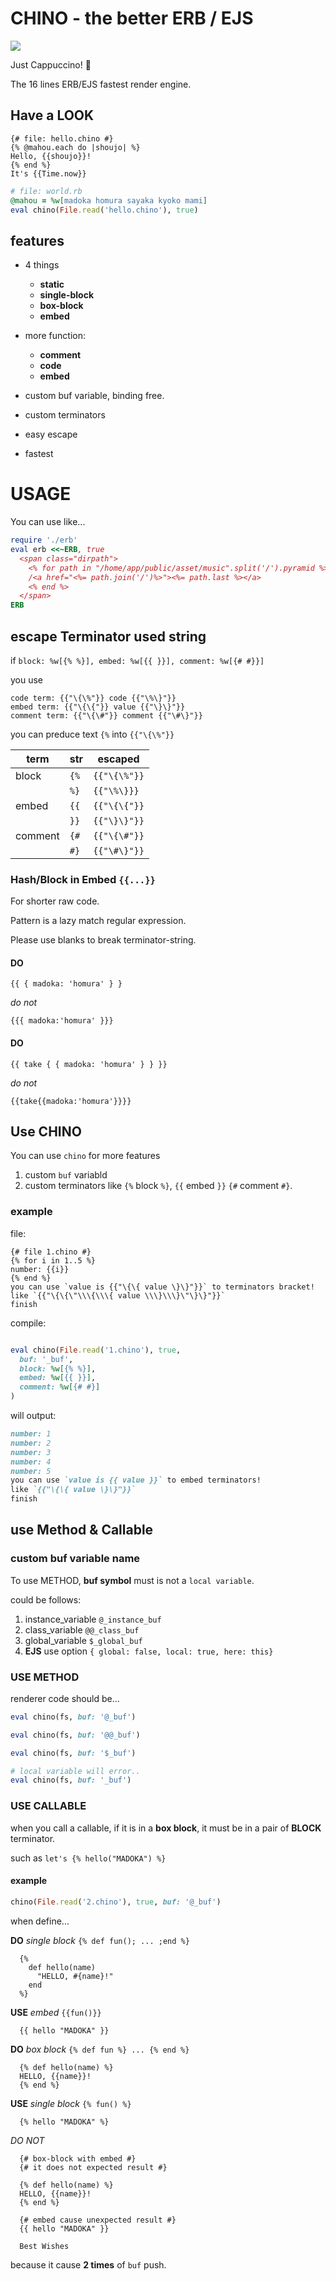 # CHINO - the better ERB / EJS

<img src="https://media3.giphy.com/media/qTeLrzpDZBY2c/giphy.gif"/>

Just Cappuccino! 🍉

The 16 lines ERB/EJS fastest render engine.

## Have a LOOK

```jinja
{# file: hello.chino #}
{% @mahou.each do |shoujo| %}
Hello, {{shoujo}}!
{% end %}
It's {{Time.now}}
```

```ruby
# file: world.rb
@mahou = %w[madoka homura sayaka kyoko mami]
eval chino(File.read('hello.chino'), true)
```

## features

- 4 things
  - __static__
  - __single-block__
  - __box-block__
  - __embed__

- more function:
  - __comment__
  - __code__
  - __embed__

- custom buf variable, binding free.

- custom terminators

- easy escape

- fastest

# USAGE
You can use like...
```ruby
require './erb'
eval erb <<~ERB, true
  <span class="dirpath">
    <% for path in "/home/app/public/asset/music".split('/').pyramid %>
    /<a href="<%= path.join('/')%>"><%= path.last %></a>
    <% end %>
  </span>
ERB
```

## escape Terminator used string

if `block: %w[{% %}], embed: %w[{{ }}], comment: %w[{# #}}]`

you use

```jinja
code term: {{"\{\%"}} code {{"\%\}"}}
embed term: {{"\{\{"}} value {{"\}\}"}}
comment term: {{"\{\#"}} comment {{"\#\}"}}
```

you can preduce text `{%` into `{{"\{\%"}}`

| term  | str | escaped |
| - | - | - |
| block | `{%` | `{{"\{\%"}}` |
| | `%}` | `{{"\%\}}}` |
| embed | `{{` | `{{"\{\{"}}` |
|  | `}}` | `{{"\}\}"}}` |
| comment | `{#` | `{{"\{\#"}}` |
| | `#}` | `{{"\#\}"}}` |

### Hash/Block in Embed `{{...}}`

For shorter raw code.

Pattern is a lazy match regular expression.

Please use blanks to break terminator-string.

#### __DO__

```jinja
{{ { madoka: 'homura' } }
```

_do not_

```jinja
{{{ madoka:'homura' }}}
```

#### __DO__

```jinja
{{ take { { madoka: 'homura' } } }}
```

_do not_

```jinja
{{take{{madoka:'homura'}}}}
```

## Use CHINO

You can use `chino` for more features
1. custom `buf` variabld
2. custom terminators like `{%` block `%}`, `{{` embed `}}`
  `{#` comment `#}`.

### example

file:

```jinja
{# file 1.chino #}
{% for i in 1..5 %}
number: {{i}}
{% end %}
you can use `value is {{"\{\{ value \}\}"}}` to terminators bracket!
like `{{"\{\{\"\\\{\\\{ value \\\}\\\}\"\}\}"}}`
finish
```
compile:

```ruby

eval chino(File.read('1.chino'), true,
  buf: '_buf',
  block: %w[{% %}],
  embed: %w[{{ }}],
  comment: %w[{# #}]
)
```

will output:

```markdown
number: 1
number: 2
number: 3
number: 4
number: 5
you can use `value is {{ value }}` to embed terminators!
like `{{"\{\{ value \}\}"}}`
finish
```

## use Method & Callable

### custom buf variable name

To use METHOD, __buf symbol__ must is not a `local variable`.

could be follows:
1. instance_variable `@_instance_buf`
2. class_variable `@@_class_buf`
3. global_variable `$_global_buf`
4. __EJS__ use option `{ global: false, local: true, here: this}`

### USE METHOD

renderer code should be...

```ruby
eval chino(fs, buf: '@_buf')

eval chino(fs, buf: '@@_buf')

eval chino(fs, buf: '$_buf')

# local variable will error..
eval chino(fs, buf: '_buf')
```

### USE CALLABLE

when you call a callable, if it is in a __box block__,
it must be in a pair of __BLOCK__ terminator.

such as `let's {% hello("MADOKA") %}`

#### example

```ruby
chino(File.read('2.chino'), true, buf: '@_buf')
```

when define...

__DO__ _single block_ `{% def fun(); ... ;end %}`

```jinja
  {%
    def hello(name)
      "HELLO, #{name}!"
    end
  %}
```
__USE__ _embed_ `{{fun()}}`
```jinja
  {{ hello "MADOKA" }}
```

__DO__ _box block_ `{% def fun %} ... {% end %}`

```jinja
  {% def hello(name) %}
  HELLO, {{name}}!
  {% end %}
```

__USE__ _single block_ `{% fun() %}`

```jinja
  {% hello "MADOKA" %}
```

_DO NOT_

```jinja
  {# box-block with embed #}
  {# it does not expected result #}

  {% def hello(name) %}
  HELLO, {{name}}!
  {% end %}

  {# embed cause unexpected result #}
  {{ hello "MADOKA" }}

  Best Wishes
```

because it cause __2 times__ of `buf` push.
